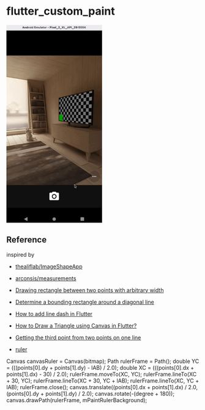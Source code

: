 # flutter_custom_paint

<img src="./screenshot/demo.gif" width=250>



## Reference
inspired by
- [thealiflab/ImageShapeApp](https://github.com/thealiflab/ImageShapeApp/blob/master/lib/rectangle_painter.dart)
- [arconsis/measurements](https://github.com/arconsis/measurements/issues)
- [Drawing rectangle between two points with arbitrary width](https://stackoverflow.com/questions/7854043/drawing-rectangle-between-two-points-with-arbitrary-width)
- [Determine a bounding rectangle around a diagonal line](https://stackoverflow.com/questions/38807203/determine-a-bounding-rectangle-around-a-diagonal-line)
- [How to add line dash in Flutter](https://stackoverflow.com/a/67653238)
- [How to Draw a Triangle using Canvas in Flutter?](https://fluttercentral.com/Articles/Post/1154/How_to_Draw_a_Triangle_using_Canvas_in_Flutter)
- [Getting the third point from two points on one line](https://math.stackexchange.com/questions/22689/getting-the-third-point-from-two-points-on-one-line)

- [ruler](https://juejin.cn/post/7022914592779010055)



Canvas canvasRuler = Canvas(bitmap);
Path rulerFrame = Path();
double YC = (((points[0].dy + points[1].dy) - lAB) / 2.0);
double XC = (((points[0].dx + points[1].dx) - 30) / 2.0);
rulerFrame.moveTo(XC, YC);
rulerFrame.lineTo(XC + 30, YC);
rulerFrame.lineTo(XC + 30, YC + lAB);
rulerFrame.lineTo(XC, YC + lAB);
rulerFrame.close();
canvas.translate((points[0].dx + points[1].dx) / 2.0,
(points[0].dy + points[1].dy) / 2.0);
canvas.rotate(-(degree + 180));
canvas.drawPath(rulerFrame, mPaintRulerBackground);